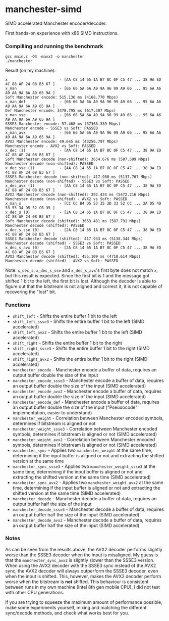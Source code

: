 # manchester-simd
SIMD accelerated Manchester encoder/decoder.

First hands-on experience with x86 SIMD instructions.

### Compilling and running the benchmark

    gcc main.c -O3 -mavx2 -o manchester
    ./manchester

Result (on my machine):

    x                       - [AA C8 14 65 1A B7 8C 0F C5 47 ... 38 9A ED 4C 88 AF 24 08 B3 67 ]
    x_man                   - [66 66 5A 6A A9 9A 96 99 A9 66 ... 95 6A A6 A9 AA 9A 6A A9 65 9A ]
    Soft Manchester encode: 515.136 ms (4168.770 Mbps)
    x_man_def               - [66 66 5A 6A A9 9A 96 99 A9 66 ... 95 6A A6 A9 AA 9A 6A A9 65 9A ]
    Def Manchester encode: 3478.795 ms (617.307 Mbps)
    x_man_sse               - [66 66 5A 6A A9 9A 96 99 A9 66 ... 95 6A A6 A9 AA 9A 6A A9 65 9A ]
    SSSE3 Manchester encode: 57.468 ms (37368.339 Mbps)
    Manchester encode - SSSE3 vs Soft: PASSED
    x_man_avx               - [66 66 5A 6A A9 9A 96 99 A9 66 ... 95 6A A6 A9 AA 9A 6A A9 65 9A ]
    AVX2 Manchester encode: 49.645 ms (43256.797 Mbps)
    Manchester encode - AVX2 vs Soft: PASSED
    x_dec (1)               - [AA C8 14 65 1A B7 8C 0F C5 47 ... 38 9A ED 4C 88 AF 24 08 B3 67 ]
    Soft Manchester decode (non-shifted): 3654.676 ms (587.599 Mbps)
    Manchester decode (non-shifted): PASSED
    x_dec_sse (1)           - [AA C8 14 65 1A B7 8C 0F C5 47 ... 38 9A ED 4C 88 AF 24 08 B3 67 ]
    SSSE3 Manchester decode (non-shifted): 417.980 ms (5137.767 Mbps)
    Manchester decode (non-shifted) - SSSE3 vs Soft: PASSED
    x_dec_avx (1)           - [AA C8 14 65 1A B7 8C 0F C5 47 ... 38 9A ED 4C 88 AF 24 08 B3 67 ]
    AVX2 Manchester decode (non-shifted): 392.434 ms (5472.216 Mbps)
    Manchester decode (non-shifted) - AVX2 vs Soft: PASSED
    x_man_s                 - [CC CC B4 D5 53 35 2D 33 52 CC ... 2A D5 4D 53 55 34 D5 52 CB 35 ]
    x_dec_s (0)             - [2A C8 14 65 1A B7 8C 0F C5 47 ... 38 9A ED 4C 88 AF 24 08 B3 67 ]
    Soft Manchester decode (shifted): 3653.481 ms (587.791 Mbps)
    Manchester decode (shifted): PASSED
    x_dec_s_sse (0)         - [2A C8 14 65 1A B7 8C 0F C5 47 ... 38 9A ED 4C 88 AF 24 08 B3 67 ]
    SSSE3 Manchester decode (shifted): 417.933 ms (5138.344 Mbps)
    Manchester decode (shifted) - SSSE3 vs Soft: PASSED
    x_dec_s_avx (0)         - [2A C8 14 65 1A B7 8C 0F C5 47 ... 38 9A ED 4C 88 AF 24 08 B3 67 ]
    AVX2 Manchester decode (shifted): 455.109 ms (4718.614 Mbps)
    Manchester decode (shifted) - AVX2 vs Soft: PASSED

Note: `x_dec_s`, `x_dec_s_sse` and `x_dec_s_avx`'s first byte does not match `x`, but this result is expected. Since the first bit is 1 and the message got shifted 1 bit to the left, the first bit is lost. Although the decoder is able to figure out that the bitstream is not aligned and correct it, it is not capable of recovering the "lost" bit.

### Functions
 - `shift_left` - Shifts the entire buffer 1 bit to the left
 - `shift_left_ssse3` - Shifts the entire buffer 1 bit to the left (SIMD accelerated)
 - `shift_left_avx2` - Shifts the entire buffer 1 bit to the left (SIMD accelerated)
 - `shift_right` - Shifts the entire buffer 1 bit to the right
 - `shift_right_ssse3` - Shifts the entire buffer 1 bit to the right (SIMD accelerated)
 - `shift_right_avx2` - Shifts the entire buffer 1 bit to the right (SIMD accelerated)
 - `manchester_encode` - Manchester encode a buffer of data, requires an output buffer double the size of the input
 - `manchester_encode_ssse3` - Manchester encode a buffer of data, requires an output buffer double the size of the input (SIMD accelerated)
 - `manchester_encode_avx2` - Manchester encode a buffer of data, requires an output buffer double the size of the input (SIMD accelerated)
 - `manchester_encode_def` - Manchester encode a buffer of data, requires an output buffer double the size of the input ("Pseudocode" implementation, easier to understand)
 - `manchester_weight` - Correlation between Manchester encoded symbols, determines if bitstream is aligned or not
 - `manchester_weight_ssse3` - Correlation between Manchester encoded symbols, determines if bitstream is aligned or not (SIMD accelerated)
 - `manchester_weight_avx2` - Correlation between Manchester encoded symbols, determines if bitstream is aligned or not (SIMD accelerated)
 - `manchester_sync` - Applies two `manchester_weight` at the same time, determining if the input buffer is aligned or not and extracting the shifted version at the same time
 - `manchester_sync_ssse3` - Applies two `manchester_weight_ssse3` at the same time, determining if the input buffer is aligned or not and extracting the shifted version at the same time (SIMD accelerated)
 - `manchester_sync_avx2` - Applies two `manchester_weight_avx2` at the same time, determining if the input buffer is aligned or not and extracting the shifted version at the same time (SIMD accelerated)
 - `manchester_decode` - Manchester decode a buffer of data, requires an output buffer half the size of the input
 - `manchester_decode_ssse3` - Manchester decode a buffer of data, requires an output buffer half the size of the input (SIMD accelerated)
 - `manchester_decode_avx2` - Manchester decode a buffer of data, requires an output buffer half the size of the input (SIMD accelerated)

### Notes
As can be seen from the results above, the AVX2 decoder performs slightly worse than the SSSE3 decoder when the input is misaligned. My guess is that the `manchester_sync_avx2` is slightly slower than the SSSE3 version. When using the AVX2 decoder with the SSSE3 sync instead of the AVX2 sync, the AVX2 decoder will always outperform the SSSE3 decoder, even when the input is shifted. This, however, makes the AVX2 decoder perform worse when the bitstream is **not** shifted. This behaviour is consistent between runs in my own machine (Intel 8th gen mobile CPU), I did not test with other CPU generations.

If you are trying to squeeze the maximum amount of performance possible, make some experiments yourself, mixing and matching the different sync/decode methods, and check what works best for you.
